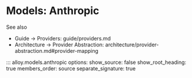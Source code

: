 # Models: Anthropic

See also
- Guide → Providers: guide/providers.md
- Architecture → Provider Abstraction: architecture/provider-abstraction.md#provider-mapping

::: alloy.models.anthropic
    options:
      show_source: false
      show_root_heading: true
      members_order: source
      separate_signature: true
